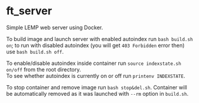 # ft_server

Simple LEMP web server using Docker.

To build image and launch server with enabled autoindex run `bash build.sh on`; to run with disabled autoindex (you will get `403 Forbidden` error then) use `bash build.sh off`.

To enable/disable autoindex inside container run `source indexstate.sh on/off` from the root directory.\
To see whether autoindex is currently on or off run `printenv INDEXSTATE`.

To stop container and remove image run `bash stop&del.sh`. Container will be automatically removed as it was launched with `--rm` option in `build.sh`.